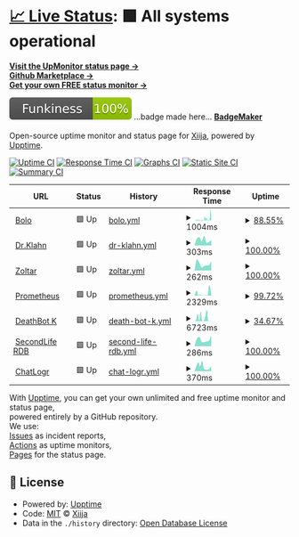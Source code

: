 # [📈 Live Status](https://Xiija.github.io/UpMonitor): <!--live status--> **🟩 All systems operational**

[**Visit the UpMonitor status page →**](https://Xiija.github.io/UpMonitor) <br>
[**Github Marketplace →**](https://github.com/marketplace)<br>
[**Get your own FREE status monitor →**](https://upptime.js.org/docs/get-started/)

 <!-- <a href="https://Xiija.github.io/UpMonitor" target="_blank" rel="noopener">**Visit the UpMonitor status page →**</a> -->

<img src="/FunkyBadge.svg"></img> ...badge made here... [**BadgeMaker**](https://codepen.io/TikiHead/full/BaaqbKg) <br> <br>
Open-source uptime monitor and status page for [Xiija](https://Xiija.github.io/UpMonitor), powered by [Upptime](https://github.com/upptime/upptime).

[![Uptime CI](https://github.com/Xiija/UpMonitor/workflows/Uptime%20CI/badge.svg)](https://github.com/Xiija/UpMonitor/actions?query=workflow%3A%22Uptime+CI%22)
[![Response Time CI](https://github.com/Xiija/UpMonitor/workflows/Response%20Time%20CI/badge.svg)](https://github.com/Xiija/UpMonitor/actions?query=workflow%3A%22Response+Time+CI%22)
[![Graphs CI](https://github.com/Xiija/UpMonitor/workflows/Graphs%20CI/badge.svg)](https://github.com/Xiija/UpMonitor/actions?query=workflow%3A%22Graphs+CI%22)
[![Static Site CI](https://github.com/Xiija/UpMonitor/workflows/Static%20Site%20CI/badge.svg)](https://github.com/Xiija/UpMonitor/actions?query=workflow%3A%22Static+Site+CI%22)
[![Summary CI](https://github.com/Xiija/UpMonitor/workflows/Summary%20CI/badge.svg)](https://github.com/Xiija/UpMonitor/actions?query=workflow%3A%22Summary+CI%22)

<!--start: status pages-->
<!-- This summary is generated by Upptime (https://github.com/upptime/upptime) -->
<!-- Do not edit this manually, your changes will be overwritten -->
<!-- prettier-ignore -->
| URL | Status | History | Response Time | Uptime |
| --- | ------ | ------- | ------------- | ------ |
| <img alt="" src="https://favicons.githubusercontent.com/bolo.tikihed.repl.co" height="13"> [Bolo](https://Bolo.tikihed.repl.co) | 🟩 Up | [bolo.yml](https://github.com/Xiija/UpMonitor/commits/HEAD/history/bolo.yml) | <details><summary><img alt="Response time graph" src="./graphs/bolo/response-time-week.png" height="20"> 1004ms</summary><br><a href="https://Xiija.github.io/UpMonitor/history/bolo"><img alt="Response time 463" src="https://img.shields.io/endpoint?url=https%3A%2F%2Fraw.githubusercontent.com%2FXiija%2FUpMonitor%2FHEAD%2Fapi%2Fbolo%2Fresponse-time.json"></a><br><a href="https://Xiija.github.io/UpMonitor/history/bolo"><img alt="24-hour response time 2242" src="https://img.shields.io/endpoint?url=https%3A%2F%2Fraw.githubusercontent.com%2FXiija%2FUpMonitor%2FHEAD%2Fapi%2Fbolo%2Fresponse-time-day.json"></a><br><a href="https://Xiija.github.io/UpMonitor/history/bolo"><img alt="7-day response time 1004" src="https://img.shields.io/endpoint?url=https%3A%2F%2Fraw.githubusercontent.com%2FXiija%2FUpMonitor%2FHEAD%2Fapi%2Fbolo%2Fresponse-time-week.json"></a><br><a href="https://Xiija.github.io/UpMonitor/history/bolo"><img alt="30-day response time 753" src="https://img.shields.io/endpoint?url=https%3A%2F%2Fraw.githubusercontent.com%2FXiija%2FUpMonitor%2FHEAD%2Fapi%2Fbolo%2Fresponse-time-month.json"></a><br><a href="https://Xiija.github.io/UpMonitor/history/bolo"><img alt="1-year response time 463" src="https://img.shields.io/endpoint?url=https%3A%2F%2Fraw.githubusercontent.com%2FXiija%2FUpMonitor%2FHEAD%2Fapi%2Fbolo%2Fresponse-time-year.json"></a></details> | <details><summary><a href="https://Xiija.github.io/UpMonitor/history/bolo">88.55%</a></summary><a href="https://Xiija.github.io/UpMonitor/history/bolo"><img alt="All-time uptime 96.88%" src="https://img.shields.io/endpoint?url=https%3A%2F%2Fraw.githubusercontent.com%2FXiija%2FUpMonitor%2FHEAD%2Fapi%2Fbolo%2Fuptime.json"></a><br><a href="https://Xiija.github.io/UpMonitor/history/bolo"><img alt="24-hour uptime 78.53%" src="https://img.shields.io/endpoint?url=https%3A%2F%2Fraw.githubusercontent.com%2FXiija%2FUpMonitor%2FHEAD%2Fapi%2Fbolo%2Fuptime-day.json"></a><br><a href="https://Xiija.github.io/UpMonitor/history/bolo"><img alt="7-day uptime 88.55%" src="https://img.shields.io/endpoint?url=https%3A%2F%2Fraw.githubusercontent.com%2FXiija%2FUpMonitor%2FHEAD%2Fapi%2Fbolo%2Fuptime-week.json"></a><br><a href="https://Xiija.github.io/UpMonitor/history/bolo"><img alt="30-day uptime 94.61%" src="https://img.shields.io/endpoint?url=https%3A%2F%2Fraw.githubusercontent.com%2FXiija%2FUpMonitor%2FHEAD%2Fapi%2Fbolo%2Fuptime-month.json"></a><br><a href="https://Xiija.github.io/UpMonitor/history/bolo"><img alt="1-year uptime 96.88%" src="https://img.shields.io/endpoint?url=https%3A%2F%2Fraw.githubusercontent.com%2FXiija%2FUpMonitor%2FHEAD%2Fapi%2Fbolo%2Fuptime-year.json"></a></details>
| <img alt="" src="https://favicons.githubusercontent.com/dr-klahn--tikihed.repl.co" height="13"> [Dr.Klahn](https://Dr-Klahn--tikihed.repl.co) | 🟩 Up | [dr-klahn.yml](https://github.com/Xiija/UpMonitor/commits/HEAD/history/dr-klahn.yml) | <details><summary><img alt="Response time graph" src="./graphs/dr-klahn/response-time-week.png" height="20"> 303ms</summary><br><a href="https://Xiija.github.io/UpMonitor/history/dr-klahn"><img alt="Response time 333" src="https://img.shields.io/endpoint?url=https%3A%2F%2Fraw.githubusercontent.com%2FXiija%2FUpMonitor%2FHEAD%2Fapi%2Fdr-klahn%2Fresponse-time.json"></a><br><a href="https://Xiija.github.io/UpMonitor/history/dr-klahn"><img alt="24-hour response time 286" src="https://img.shields.io/endpoint?url=https%3A%2F%2Fraw.githubusercontent.com%2FXiija%2FUpMonitor%2FHEAD%2Fapi%2Fdr-klahn%2Fresponse-time-day.json"></a><br><a href="https://Xiija.github.io/UpMonitor/history/dr-klahn"><img alt="7-day response time 303" src="https://img.shields.io/endpoint?url=https%3A%2F%2Fraw.githubusercontent.com%2FXiija%2FUpMonitor%2FHEAD%2Fapi%2Fdr-klahn%2Fresponse-time-week.json"></a><br><a href="https://Xiija.github.io/UpMonitor/history/dr-klahn"><img alt="30-day response time 567" src="https://img.shields.io/endpoint?url=https%3A%2F%2Fraw.githubusercontent.com%2FXiija%2FUpMonitor%2FHEAD%2Fapi%2Fdr-klahn%2Fresponse-time-month.json"></a><br><a href="https://Xiija.github.io/UpMonitor/history/dr-klahn"><img alt="1-year response time 333" src="https://img.shields.io/endpoint?url=https%3A%2F%2Fraw.githubusercontent.com%2FXiija%2FUpMonitor%2FHEAD%2Fapi%2Fdr-klahn%2Fresponse-time-year.json"></a></details> | <details><summary><a href="https://Xiija.github.io/UpMonitor/history/dr-klahn">100.00%</a></summary><a href="https://Xiija.github.io/UpMonitor/history/dr-klahn"><img alt="All-time uptime 98.90%" src="https://img.shields.io/endpoint?url=https%3A%2F%2Fraw.githubusercontent.com%2FXiija%2FUpMonitor%2FHEAD%2Fapi%2Fdr-klahn%2Fuptime.json"></a><br><a href="https://Xiija.github.io/UpMonitor/history/dr-klahn"><img alt="24-hour uptime 100.00%" src="https://img.shields.io/endpoint?url=https%3A%2F%2Fraw.githubusercontent.com%2FXiija%2FUpMonitor%2FHEAD%2Fapi%2Fdr-klahn%2Fuptime-day.json"></a><br><a href="https://Xiija.github.io/UpMonitor/history/dr-klahn"><img alt="7-day uptime 100.00%" src="https://img.shields.io/endpoint?url=https%3A%2F%2Fraw.githubusercontent.com%2FXiija%2FUpMonitor%2FHEAD%2Fapi%2Fdr-klahn%2Fuptime-week.json"></a><br><a href="https://Xiija.github.io/UpMonitor/history/dr-klahn"><img alt="30-day uptime 98.02%" src="https://img.shields.io/endpoint?url=https%3A%2F%2Fraw.githubusercontent.com%2FXiija%2FUpMonitor%2FHEAD%2Fapi%2Fdr-klahn%2Fuptime-month.json"></a><br><a href="https://Xiija.github.io/UpMonitor/history/dr-klahn"><img alt="1-year uptime 98.90%" src="https://img.shields.io/endpoint?url=https%3A%2F%2Fraw.githubusercontent.com%2FXiija%2FUpMonitor%2FHEAD%2Fapi%2Fdr-klahn%2Fuptime-year.json"></a></details>
| <img alt="" src="https://favicons.githubusercontent.com/zoltar-12.tikihed.repl.co" height="13"> [Zoltar](https://Zoltar-12.tikihed.repl.co) | 🟩 Up | [zoltar.yml](https://github.com/Xiija/UpMonitor/commits/HEAD/history/zoltar.yml) | <details><summary><img alt="Response time graph" src="./graphs/zoltar/response-time-week.png" height="20"> 262ms</summary><br><a href="https://Xiija.github.io/UpMonitor/history/zoltar"><img alt="Response time 620" src="https://img.shields.io/endpoint?url=https%3A%2F%2Fraw.githubusercontent.com%2FXiija%2FUpMonitor%2FHEAD%2Fapi%2Fzoltar%2Fresponse-time.json"></a><br><a href="https://Xiija.github.io/UpMonitor/history/zoltar"><img alt="24-hour response time 368" src="https://img.shields.io/endpoint?url=https%3A%2F%2Fraw.githubusercontent.com%2FXiija%2FUpMonitor%2FHEAD%2Fapi%2Fzoltar%2Fresponse-time-day.json"></a><br><a href="https://Xiija.github.io/UpMonitor/history/zoltar"><img alt="7-day response time 262" src="https://img.shields.io/endpoint?url=https%3A%2F%2Fraw.githubusercontent.com%2FXiija%2FUpMonitor%2FHEAD%2Fapi%2Fzoltar%2Fresponse-time-week.json"></a><br><a href="https://Xiija.github.io/UpMonitor/history/zoltar"><img alt="30-day response time 727" src="https://img.shields.io/endpoint?url=https%3A%2F%2Fraw.githubusercontent.com%2FXiija%2FUpMonitor%2FHEAD%2Fapi%2Fzoltar%2Fresponse-time-month.json"></a><br><a href="https://Xiija.github.io/UpMonitor/history/zoltar"><img alt="1-year response time 620" src="https://img.shields.io/endpoint?url=https%3A%2F%2Fraw.githubusercontent.com%2FXiija%2FUpMonitor%2FHEAD%2Fapi%2Fzoltar%2Fresponse-time-year.json"></a></details> | <details><summary><a href="https://Xiija.github.io/UpMonitor/history/zoltar">100.00%</a></summary><a href="https://Xiija.github.io/UpMonitor/history/zoltar"><img alt="All-time uptime 99.85%" src="https://img.shields.io/endpoint?url=https%3A%2F%2Fraw.githubusercontent.com%2FXiija%2FUpMonitor%2FHEAD%2Fapi%2Fzoltar%2Fuptime.json"></a><br><a href="https://Xiija.github.io/UpMonitor/history/zoltar"><img alt="24-hour uptime 100.00%" src="https://img.shields.io/endpoint?url=https%3A%2F%2Fraw.githubusercontent.com%2FXiija%2FUpMonitor%2FHEAD%2Fapi%2Fzoltar%2Fuptime-day.json"></a><br><a href="https://Xiija.github.io/UpMonitor/history/zoltar"><img alt="7-day uptime 100.00%" src="https://img.shields.io/endpoint?url=https%3A%2F%2Fraw.githubusercontent.com%2FXiija%2FUpMonitor%2FHEAD%2Fapi%2Fzoltar%2Fuptime-week.json"></a><br><a href="https://Xiija.github.io/UpMonitor/history/zoltar"><img alt="30-day uptime 99.67%" src="https://img.shields.io/endpoint?url=https%3A%2F%2Fraw.githubusercontent.com%2FXiija%2FUpMonitor%2FHEAD%2Fapi%2Fzoltar%2Fuptime-month.json"></a><br><a href="https://Xiija.github.io/UpMonitor/history/zoltar"><img alt="1-year uptime 99.85%" src="https://img.shields.io/endpoint?url=https%3A%2F%2Fraw.githubusercontent.com%2FXiija%2FUpMonitor%2FHEAD%2Fapi%2Fzoltar%2Fuptime-year.json"></a></details>
| <img alt="" src="https://favicons.githubusercontent.com/prometheus-1.tikihed.repl.co" height="13"> [Prometheus](https://Prometheus-1.tikihed.repl.co) | 🟩 Up | [prometheus.yml](https://github.com/Xiija/UpMonitor/commits/HEAD/history/prometheus.yml) | <details><summary><img alt="Response time graph" src="./graphs/prometheus/response-time-week.png" height="20"> 2329ms</summary><br><a href="https://Xiija.github.io/UpMonitor/history/prometheus"><img alt="Response time 1067" src="https://img.shields.io/endpoint?url=https%3A%2F%2Fraw.githubusercontent.com%2FXiija%2FUpMonitor%2FHEAD%2Fapi%2Fprometheus%2Fresponse-time.json"></a><br><a href="https://Xiija.github.io/UpMonitor/history/prometheus"><img alt="24-hour response time 303" src="https://img.shields.io/endpoint?url=https%3A%2F%2Fraw.githubusercontent.com%2FXiija%2FUpMonitor%2FHEAD%2Fapi%2Fprometheus%2Fresponse-time-day.json"></a><br><a href="https://Xiija.github.io/UpMonitor/history/prometheus"><img alt="7-day response time 2329" src="https://img.shields.io/endpoint?url=https%3A%2F%2Fraw.githubusercontent.com%2FXiija%2FUpMonitor%2FHEAD%2Fapi%2Fprometheus%2Fresponse-time-week.json"></a><br><a href="https://Xiija.github.io/UpMonitor/history/prometheus"><img alt="30-day response time 1713" src="https://img.shields.io/endpoint?url=https%3A%2F%2Fraw.githubusercontent.com%2FXiija%2FUpMonitor%2FHEAD%2Fapi%2Fprometheus%2Fresponse-time-month.json"></a><br><a href="https://Xiija.github.io/UpMonitor/history/prometheus"><img alt="1-year response time 1067" src="https://img.shields.io/endpoint?url=https%3A%2F%2Fraw.githubusercontent.com%2FXiija%2FUpMonitor%2FHEAD%2Fapi%2Fprometheus%2Fresponse-time-year.json"></a></details> | <details><summary><a href="https://Xiija.github.io/UpMonitor/history/prometheus">99.72%</a></summary><a href="https://Xiija.github.io/UpMonitor/history/prometheus"><img alt="All-time uptime 99.72%" src="https://img.shields.io/endpoint?url=https%3A%2F%2Fraw.githubusercontent.com%2FXiija%2FUpMonitor%2FHEAD%2Fapi%2Fprometheus%2Fuptime.json"></a><br><a href="https://Xiija.github.io/UpMonitor/history/prometheus"><img alt="24-hour uptime 100.00%" src="https://img.shields.io/endpoint?url=https%3A%2F%2Fraw.githubusercontent.com%2FXiija%2FUpMonitor%2FHEAD%2Fapi%2Fprometheus%2Fuptime-day.json"></a><br><a href="https://Xiija.github.io/UpMonitor/history/prometheus"><img alt="7-day uptime 99.72%" src="https://img.shields.io/endpoint?url=https%3A%2F%2Fraw.githubusercontent.com%2FXiija%2FUpMonitor%2FHEAD%2Fapi%2Fprometheus%2Fuptime-week.json"></a><br><a href="https://Xiija.github.io/UpMonitor/history/prometheus"><img alt="30-day uptime 99.12%" src="https://img.shields.io/endpoint?url=https%3A%2F%2Fraw.githubusercontent.com%2FXiija%2FUpMonitor%2FHEAD%2Fapi%2Fprometheus%2Fuptime-month.json"></a><br><a href="https://Xiija.github.io/UpMonitor/history/prometheus"><img alt="1-year uptime 99.72%" src="https://img.shields.io/endpoint?url=https%3A%2F%2Fraw.githubusercontent.com%2FXiija%2FUpMonitor%2FHEAD%2Fapi%2Fprometheus%2Fuptime-year.json"></a></details>
| <img alt="" src="https://favicons.githubusercontent.com/deathbot-k.tikihed.repl.co" height="13"> [DeathBot K](https://DeathBot-K.tikihed.repl.co) | 🟩 Up | [death-bot-k.yml](https://github.com/Xiija/UpMonitor/commits/HEAD/history/death-bot-k.yml) | <details><summary><img alt="Response time graph" src="./graphs/death-bot-k/response-time-week.png" height="20"> 6723ms</summary><br><a href="https://Xiija.github.io/UpMonitor/history/death-bot-k"><img alt="Response time 1545" src="https://img.shields.io/endpoint?url=https%3A%2F%2Fraw.githubusercontent.com%2FXiija%2FUpMonitor%2FHEAD%2Fapi%2Fdeath-bot-k%2Fresponse-time.json"></a><br><a href="https://Xiija.github.io/UpMonitor/history/death-bot-k"><img alt="24-hour response time 933" src="https://img.shields.io/endpoint?url=https%3A%2F%2Fraw.githubusercontent.com%2FXiija%2FUpMonitor%2FHEAD%2Fapi%2Fdeath-bot-k%2Fresponse-time-day.json"></a><br><a href="https://Xiija.github.io/UpMonitor/history/death-bot-k"><img alt="7-day response time 6723" src="https://img.shields.io/endpoint?url=https%3A%2F%2Fraw.githubusercontent.com%2FXiija%2FUpMonitor%2FHEAD%2Fapi%2Fdeath-bot-k%2Fresponse-time-week.json"></a><br><a href="https://Xiija.github.io/UpMonitor/history/death-bot-k"><img alt="30-day response time 2871" src="https://img.shields.io/endpoint?url=https%3A%2F%2Fraw.githubusercontent.com%2FXiija%2FUpMonitor%2FHEAD%2Fapi%2Fdeath-bot-k%2Fresponse-time-month.json"></a><br><a href="https://Xiija.github.io/UpMonitor/history/death-bot-k"><img alt="1-year response time 1545" src="https://img.shields.io/endpoint?url=https%3A%2F%2Fraw.githubusercontent.com%2FXiija%2FUpMonitor%2FHEAD%2Fapi%2Fdeath-bot-k%2Fresponse-time-year.json"></a></details> | <details><summary><a href="https://Xiija.github.io/UpMonitor/history/death-bot-k">34.67%</a></summary><a href="https://Xiija.github.io/UpMonitor/history/death-bot-k"><img alt="All-time uptime 86.86%" src="https://img.shields.io/endpoint?url=https%3A%2F%2Fraw.githubusercontent.com%2FXiija%2FUpMonitor%2FHEAD%2Fapi%2Fdeath-bot-k%2Fuptime.json"></a><br><a href="https://Xiija.github.io/UpMonitor/history/death-bot-k"><img alt="24-hour uptime 0.01%" src="https://img.shields.io/endpoint?url=https%3A%2F%2Fraw.githubusercontent.com%2FXiija%2FUpMonitor%2FHEAD%2Fapi%2Fdeath-bot-k%2Fuptime-day.json"></a><br><a href="https://Xiija.github.io/UpMonitor/history/death-bot-k"><img alt="7-day uptime 34.67%" src="https://img.shields.io/endpoint?url=https%3A%2F%2Fraw.githubusercontent.com%2FXiija%2FUpMonitor%2FHEAD%2Fapi%2Fdeath-bot-k%2Fuptime-week.json"></a><br><a href="https://Xiija.github.io/UpMonitor/history/death-bot-k"><img alt="30-day uptime 43.54%" src="https://img.shields.io/endpoint?url=https%3A%2F%2Fraw.githubusercontent.com%2FXiija%2FUpMonitor%2FHEAD%2Fapi%2Fdeath-bot-k%2Fuptime-month.json"></a><br><a href="https://Xiija.github.io/UpMonitor/history/death-bot-k"><img alt="1-year uptime 86.86%" src="https://img.shields.io/endpoint?url=https%3A%2F%2Fraw.githubusercontent.com%2FXiija%2FUpMonitor%2FHEAD%2Fapi%2Fdeath-bot-k%2Fuptime-year.json"></a></details>
| <img alt="" src="https://favicons.githubusercontent.com/secondlife-rdb-1.tikihed.repl.co" height="13"> [SecondLife RDB](https://SecondLife-RDB-1.tikihed.repl.co) | 🟩 Up | [second-life-rdb.yml](https://github.com/Xiija/UpMonitor/commits/HEAD/history/second-life-rdb.yml) | <details><summary><img alt="Response time graph" src="./graphs/second-life-rdb/response-time-week.png" height="20"> 286ms</summary><br><a href="https://Xiija.github.io/UpMonitor/history/second-life-rdb"><img alt="Response time 848" src="https://img.shields.io/endpoint?url=https%3A%2F%2Fraw.githubusercontent.com%2FXiija%2FUpMonitor%2FHEAD%2Fapi%2Fsecond-life-rdb%2Fresponse-time.json"></a><br><a href="https://Xiija.github.io/UpMonitor/history/second-life-rdb"><img alt="24-hour response time 470" src="https://img.shields.io/endpoint?url=https%3A%2F%2Fraw.githubusercontent.com%2FXiija%2FUpMonitor%2FHEAD%2Fapi%2Fsecond-life-rdb%2Fresponse-time-day.json"></a><br><a href="https://Xiija.github.io/UpMonitor/history/second-life-rdb"><img alt="7-day response time 286" src="https://img.shields.io/endpoint?url=https%3A%2F%2Fraw.githubusercontent.com%2FXiija%2FUpMonitor%2FHEAD%2Fapi%2Fsecond-life-rdb%2Fresponse-time-week.json"></a><br><a href="https://Xiija.github.io/UpMonitor/history/second-life-rdb"><img alt="30-day response time 546" src="https://img.shields.io/endpoint?url=https%3A%2F%2Fraw.githubusercontent.com%2FXiija%2FUpMonitor%2FHEAD%2Fapi%2Fsecond-life-rdb%2Fresponse-time-month.json"></a><br><a href="https://Xiija.github.io/UpMonitor/history/second-life-rdb"><img alt="1-year response time 848" src="https://img.shields.io/endpoint?url=https%3A%2F%2Fraw.githubusercontent.com%2FXiija%2FUpMonitor%2FHEAD%2Fapi%2Fsecond-life-rdb%2Fresponse-time-year.json"></a></details> | <details><summary><a href="https://Xiija.github.io/UpMonitor/history/second-life-rdb">100.00%</a></summary><a href="https://Xiija.github.io/UpMonitor/history/second-life-rdb"><img alt="All-time uptime 99.77%" src="https://img.shields.io/endpoint?url=https%3A%2F%2Fraw.githubusercontent.com%2FXiija%2FUpMonitor%2FHEAD%2Fapi%2Fsecond-life-rdb%2Fuptime.json"></a><br><a href="https://Xiija.github.io/UpMonitor/history/second-life-rdb"><img alt="24-hour uptime 100.00%" src="https://img.shields.io/endpoint?url=https%3A%2F%2Fraw.githubusercontent.com%2FXiija%2FUpMonitor%2FHEAD%2Fapi%2Fsecond-life-rdb%2Fuptime-day.json"></a><br><a href="https://Xiija.github.io/UpMonitor/history/second-life-rdb"><img alt="7-day uptime 100.00%" src="https://img.shields.io/endpoint?url=https%3A%2F%2Fraw.githubusercontent.com%2FXiija%2FUpMonitor%2FHEAD%2Fapi%2Fsecond-life-rdb%2Fuptime-week.json"></a><br><a href="https://Xiija.github.io/UpMonitor/history/second-life-rdb"><img alt="30-day uptime 99.18%" src="https://img.shields.io/endpoint?url=https%3A%2F%2Fraw.githubusercontent.com%2FXiija%2FUpMonitor%2FHEAD%2Fapi%2Fsecond-life-rdb%2Fuptime-month.json"></a><br><a href="https://Xiija.github.io/UpMonitor/history/second-life-rdb"><img alt="1-year uptime 99.77%" src="https://img.shields.io/endpoint?url=https%3A%2F%2Fraw.githubusercontent.com%2FXiija%2FUpMonitor%2FHEAD%2Fapi%2Fsecond-life-rdb%2Fuptime-year.json"></a></details>
| <img alt="" src="https://favicons.githubusercontent.com/http-resp-6-chatlogr-1.tikihed.repl.co" height="13"> [ChatLogr](https://http-resp-6-chatLogr-1.tikihed.repl.co) | 🟩 Up | [chat-logr.yml](https://github.com/Xiija/UpMonitor/commits/HEAD/history/chat-logr.yml) | <details><summary><img alt="Response time graph" src="./graphs/chat-logr/response-time-week.png" height="20"> 370ms</summary><br><a href="https://Xiija.github.io/UpMonitor/history/chat-logr"><img alt="Response time 1085" src="https://img.shields.io/endpoint?url=https%3A%2F%2Fraw.githubusercontent.com%2FXiija%2FUpMonitor%2FHEAD%2Fapi%2Fchat-logr%2Fresponse-time.json"></a><br><a href="https://Xiija.github.io/UpMonitor/history/chat-logr"><img alt="24-hour response time 392" src="https://img.shields.io/endpoint?url=https%3A%2F%2Fraw.githubusercontent.com%2FXiija%2FUpMonitor%2FHEAD%2Fapi%2Fchat-logr%2Fresponse-time-day.json"></a><br><a href="https://Xiija.github.io/UpMonitor/history/chat-logr"><img alt="7-day response time 370" src="https://img.shields.io/endpoint?url=https%3A%2F%2Fraw.githubusercontent.com%2FXiija%2FUpMonitor%2FHEAD%2Fapi%2Fchat-logr%2Fresponse-time-week.json"></a><br><a href="https://Xiija.github.io/UpMonitor/history/chat-logr"><img alt="30-day response time 967" src="https://img.shields.io/endpoint?url=https%3A%2F%2Fraw.githubusercontent.com%2FXiija%2FUpMonitor%2FHEAD%2Fapi%2Fchat-logr%2Fresponse-time-month.json"></a><br><a href="https://Xiija.github.io/UpMonitor/history/chat-logr"><img alt="1-year response time 1085" src="https://img.shields.io/endpoint?url=https%3A%2F%2Fraw.githubusercontent.com%2FXiija%2FUpMonitor%2FHEAD%2Fapi%2Fchat-logr%2Fresponse-time-year.json"></a></details> | <details><summary><a href="https://Xiija.github.io/UpMonitor/history/chat-logr">100.00%</a></summary><a href="https://Xiija.github.io/UpMonitor/history/chat-logr"><img alt="All-time uptime 99.87%" src="https://img.shields.io/endpoint?url=https%3A%2F%2Fraw.githubusercontent.com%2FXiija%2FUpMonitor%2FHEAD%2Fapi%2Fchat-logr%2Fuptime.json"></a><br><a href="https://Xiija.github.io/UpMonitor/history/chat-logr"><img alt="24-hour uptime 100.00%" src="https://img.shields.io/endpoint?url=https%3A%2F%2Fraw.githubusercontent.com%2FXiija%2FUpMonitor%2FHEAD%2Fapi%2Fchat-logr%2Fuptime-day.json"></a><br><a href="https://Xiija.github.io/UpMonitor/history/chat-logr"><img alt="7-day uptime 100.00%" src="https://img.shields.io/endpoint?url=https%3A%2F%2Fraw.githubusercontent.com%2FXiija%2FUpMonitor%2FHEAD%2Fapi%2Fchat-logr%2Fuptime-week.json"></a><br><a href="https://Xiija.github.io/UpMonitor/history/chat-logr"><img alt="30-day uptime 99.87%" src="https://img.shields.io/endpoint?url=https%3A%2F%2Fraw.githubusercontent.com%2FXiija%2FUpMonitor%2FHEAD%2Fapi%2Fchat-logr%2Fuptime-month.json"></a><br><a href="https://Xiija.github.io/UpMonitor/history/chat-logr"><img alt="1-year uptime 99.87%" src="https://img.shields.io/endpoint?url=https%3A%2F%2Fraw.githubusercontent.com%2FXiija%2FUpMonitor%2FHEAD%2Fapi%2Fchat-logr%2Fuptime-year.json"></a></details>

<!--end: status pages-->

With [Upptime](https://upptime.js.org), you can get your own unlimited and free uptime monitor and status page,
<br>
powered entirely by a GitHub repository.<br>
We use: <br>
[Issues](https://github.com/Xiija/UpMonitor/issues) as incident reports,<br>
[Actions](https://github.com/Xiija/UpMonitor/actions) as uptime monitors,<br>
[Pages](https://Xiija.github.io/UpMonitor) for the status page.

## 📄 License

- Powered by: [Upptime](https://github.com/upptime/upptime)
- Code: [MIT](./LICENSE) © [Xiija](https://Xiija.github.io/UpMonitor)
- Data in the `./history` directory: [Open Database License](https://opendatacommons.org/licenses/odbl/1-0/)
